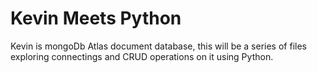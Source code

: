 # Kevin Meets Python

Kevin is mongoDb Atlas document database, this will be a series of files exploring connectings and CRUD operations on it using Python.
